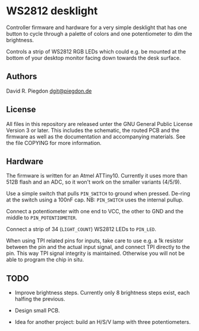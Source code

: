 <!-- vim: fo=a tw=80 colorcolumn=80 syntax=markdown :
-->

WS2812 desklight
================

Controller firmware and hardware for a very simple desklight that has
one button to cycle through a palette of colors
and one potentiometer to dim the brightness.

Controls a strip of WS2812 RGB LEDs which could e.g. be mounted at the bottom
of your desktop monitor facing down towards the desk surface.


Authors
-------

David R. Piegdon <dgit@piegdon.de>


License
-------

All files in this repository are released unter the GNU General Public License
Version 3 or later. This includes the schematic, the routed PCB and the firmware
as well as the documentation and accompanying materials. See the file COPYING
for more information.


Hardware
--------

The firmware is written for an Atmel ATTiny10.
Currently it uses more than 512B flash and an ADC, so it won't work on the
smaller variants (4/5/9).

Use a simple switch that pulls `PIN_SWITCH` to ground when pressed. De-ring at
the switch using a 100nF cap. NB: `PIN_SWITCH` uses the internal pullup.

Connect a potentiometer with one end to VCC, the other to GND and the middle to
`PIN_POTENTIOMETER`.

Connect a strip of 34 (`LIGHT_COUNT`) WS2812 LEDs to `PIN_LED`.

When using TPI related pins for inputs, take care to use e.g. a 1k resistor
between the pin and the actual input signal, and connect TPI directly to the
pin. This way TPI signal integrity is maintained. Otherwise you will not be able
to program the chip in situ.


TODO
----

* Improve brightness steps. Currently only 8 brightness steps exist,
  each halfing the previous.

* Design small PCB.

* Idea for another project: build an H/S/V lamp with three potentiometers.

